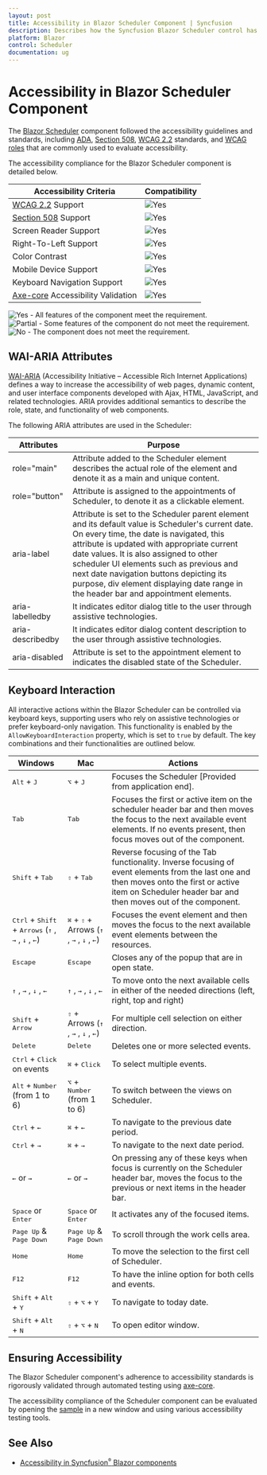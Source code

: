 ```yaml
---
layout: post
title: Accessibility in Blazor Scheduler Component | Syncfusion
description: Describes how the Syncfusion Blazor Scheduler control has been built keeping web accessibility in mind, thus allowing to interact with assistive technologies.
platform: Blazor
control: Scheduler
documentation: ug
---
```


# Accessibility in Blazor Scheduler Component

The [Blazor Scheduler](https://www.syncfusion.com/blazor-components/blazor-scheduler) component followed the accessibility guidelines and standards, including [ADA](https://www.ada.gov/), [Section 508](https://www.section508.gov/), [WCAG 2.2](https://www.w3.org/TR/WCAG22/) standards, and [WCAG roles](https://www.w3.org/TR/wai-aria/#roles) that are commonly used to evaluate accessibility.

The accessibility compliance for the Blazor Scheduler component is detailed below.

| Accessibility Criteria | Compatibility |
| -- | -- |
| [WCAG 2.2](https://www.w3.org/TR/WCAG22/) Support | <img src="https://cdn.syncfusion.com/content/images/documentation/full.png" alt="Yes"> |
| [Section 508](https://www.section508.gov/) Support | <img src="https://cdn.syncfusion.com/content/images/documentation/full.png" alt="Yes"> |
| Screen Reader Support | <img src="https://cdn.syncfusion.com/content/images/landing-page/yes.png" alt="Yes"> |
| Right-To-Left Support | <img src="https://cdn.syncfusion.com/content/images/landing-page/yes.png" alt="Yes"> |
| Color Contrast | <img src="https://cdn.syncfusion.com/content/images/landing-page/yes.png" alt="Yes"> |
| Mobile Device Support | <img src="https://cdn.syncfusion.com/content/images/landing-page/yes.png" alt="Yes"> |
| Keyboard Navigation Support | <img src="https://cdn.syncfusion.com/content/images/landing-page/yes.png" alt="Yes"> |
| [Axe-core](https://www.nuget.org/packages/Deque.AxeCore.Playwright) Accessibility Validation | <img src="https://cdn.syncfusion.com/content/images/landing-page/yes.png" alt="Yes"> |

<style>
    .post .post-content img {
        display: inline-block;
        margin: 0.5em 0;
    }
</style>

<div><img src="https://cdn.syncfusion.com/content/images/landing-page/yes.png" alt="Yes"> - All features of the component meet the requirement.</div>

<div><img src="https://cdn.syncfusion.com/content/images/documentation/partial.png" alt="Partial"> - Some features of the component do not meet the requirement.</div>

<div><img src="https://cdn.syncfusion.com/content/images/landing-page/no.png" alt="No"> - The component does not meet the requirement.</div>

## WAI-ARIA Attributes

[WAI-ARIA](https://www.w3.org/WAI/ARIA/apg/patterns/) (Accessibility Initiative – Accessible Rich Internet Applications) defines a way to increase the accessibility of web pages, dynamic content, and user interface components developed with Ajax, HTML, JavaScript, and related technologies. ARIA provides additional semantics to describe the role, state, and functionality of web components.

The following ARIA attributes are used in the Scheduler:

| Attributes | Purpose |
|-------|---------|
| role="main" |  Attribute added to the Scheduler element describes the actual role of the element and denote it as a main and unique content. |
| role="button" | Attribute is assigned to the appointments of Scheduler, to denote it as a clickable element. |
| aria-label | Attribute is set to the Scheduler parent element and its default value is Scheduler's current date. On every time, the date is navigated, this attribute is updated with appropriate current date values. It is also assigned to other scheduler UI elements such as previous and next date navigation buttons depicting its purpose, div element displaying date range in the header bar and appointment elements. |
| aria-labelledby | It indicates editor dialog title to the user through assistive technologies. |
| aria-describedby | It indicates editor dialog content description to the user through assistive technologies. |
| aria-disabled | Attribute is set to the appointment element to indicates the disabled state of the Scheduler. |

## Keyboard Interaction

All interactive actions within the Blazor Scheduler can be controlled via keyboard keys, supporting users who rely on assistive technologies or prefer keyboard-only navigation. This functionality is enabled by the `AllowKeyboardInteraction` property, which is set to `true` by default. The key combinations and their functionalities are outlined below.

| Windows | Mac | Actions |
| ----- | ----- | ---- |
| <kbd>Alt</kbd> + <kbd>J</kbd> | <kbd>⌥</kbd> + <kbd>J</kbd> | Focuses the Scheduler [Provided from application end]. |
| <kbd>Tab</kbd> | <kbd>Tab</kbd> | Focuses the first or active item on the scheduler header bar and then moves the focus to the next available event elements. If no events present, then focus moves out of the component. |
| <kbd>Shift</kbd> + <kbd>Tab</kbd> | <kbd>⇧</kbd> + <kbd>Tab</kbd> | Reverse focusing of the Tab functionality. Inverse focusing of event elements from the last one and then moves onto the first or active item on Scheduler header bar and then moves out of the component. |
| <kbd>Ctrl</kbd> + <kbd>Shift</kbd> + <kbd>Arrows</kbd> (<kbd>↑</kbd> , <kbd>→</kbd> , <kbd>↓</kbd> , <kbd>←</kbd>) | <kbd>⌘</kbd> + <kbd>⇧</kbd> + Arrows (<kbd>↑</kbd> , <kbd>→</kbd> , <kbd>↓</kbd> , <kbd>←</kbd>) | Focuses the event element and then moves the focus to the next available event elements between the resources. |
| <kbd>Escape</kbd> | <kbd>Escape</kbd> | Closes any of the popup that are in open state. |
| <kbd>↑</kbd> , <kbd>→</kbd> , <kbd>↓</kbd> , <kbd>←</kbd> | <kbd>↑</kbd> , <kbd>→</kbd> , <kbd>↓</kbd> , <kbd>←</kbd> | To move onto the next available cells in either of the needed directions (left, right, top and right) |
| <kbd>Shift</kbd> + <kbd>Arrow</kbd> | <kbd>⇧</kbd> + Arrows (<kbd>↑</kbd> , <kbd>→</kbd> , <kbd>↓</kbd> , <kbd>←</kbd>) | For multiple cell selection on either direction. |
| <kbd>Delete</kbd> | <kbd>Delete</kbd> | Deletes one or more selected events. |
| <kbd>Ctrl</kbd> + <kbd>Click</kbd> on events | <kbd>⌘</kbd> + <kbd>Click</kbd> | To select multiple events. |
| <kbd>Alt</kbd> + <kbd>Number</kbd> (from 1 to 6) | <kbd>⌥</kbd> + <kbd>Number</kbd> (from 1 to 6) | To switch between the views on Scheduler. |
| <kbd>Ctrl</kbd> + <kbd>←</kbd> | <kbd>⌘</kbd> + <kbd>←</kbd> | To navigate to the previous date period. |
| <kbd>Ctrl</kbd> + <kbd>→</kbd> | <kbd>⌘</kbd> + <kbd>→</kbd> | To navigate to the next date period. |
| <kbd>←</kbd> or <kbd>→</kbd> | <kbd>←</kbd> or <kbd>→</kbd> | On pressing any of these keys when focus is currently on the Scheduler header bar, moves the focus to the previous or next items in the header bar. |
| <kbd>Space</kbd> or <kbd>Enter</kbd> | <kbd>Space</kbd> or <kbd>Enter</kbd> | It activates any of the focused items. |
| <kbd>Page Up</kbd> & <kbd>Page Down</kbd> | <kbd>Page Up</kbd> & <kbd>Page Down</kbd> | To scroll through the work cells area. |
| <kbd>Home</kbd> | <kbd>Home</kbd> | To move the selection to the first cell of Scheduler. |
| <kbd>F12</kbd> | <kbd>F12</kbd> | To have the inline option for both cells and events. |
| <kbd>Shift</kbd> + <kbd>Alt</kbd> + <kbd>Y</kbd> | <kbd>⇧</kbd> + <kbd>⌥</kbd> + <kbd>Y</kbd> | To navigate to today date. |
| <kbd>Shift</kbd> + <kbd>Alt</kbd> + <kbd>N</kbd> | <kbd>⇧</kbd> + <kbd>⌥</kbd> + <kbd>N</kbd> | To open editor window. |

## Ensuring Accessibility

The Blazor Scheduler component's adherence to accessibility standards is rigorously validated through automated testing using [axe-core](https://www.nuget.org/packages/Deque.AxeCore.Playwright).

The accessibility compliance of the Scheduler component can be evaluated by opening the [sample](https://blazor.syncfusion.com/accessibility/schedule) in a new window and using various accessibility testing tools.

## See Also

* [Accessibility in Syncfusion<sup style="font-size:70%">&reg;</sup> Blazor components](https://blazor.syncfusion.com/documentation/common/accessibility)